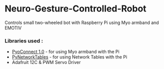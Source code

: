 # Neuro-Gesture-Controlled-Robot
Controls small two-wheeled bot with Raspberry Pi using Myo armband and EMOTIV

### Libraries used :
*  [PyoConnect 1.0](http://www.fernandocosentino.net/pyoconnect/) - for using Myo armband with the Pi
*  [PyNetworkTables](https://github.com/robotpy/pynetworktables) - for using Network Tables with the Pi
*  Adafruit 12C & PWM Servo Driver
